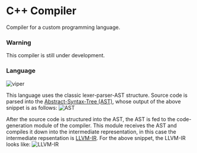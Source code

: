# C++ Compiler

Compiler for a custom programming language.

### Warning
This compiler is still under development.

### Language

![viper](https://user-images.githubusercontent.com/58391520/157451845-a0c21836-bf69-483f-8d8c-fa6fdd49ba5a.png)

This language uses the classic lexer-parser-AST structure. Source code is parsed into the [Abstract-Syntax-Tree (AST)](https://en.wikipedia.org/wiki/Abstract_syntax_tree), whose output of the above snippet is as follows:
![AST](https://user-images.githubusercontent.com/58391520/157453597-a025783d-a71e-49f7-868b-644907fb738f.png)

After the source code is structured into the AST, the AST is fed to the code-generation module of the compiler. This module receives the AST and compiles it down into the intermediate representation, in this case the intermediate repsentation is [LLVM-IR](https://llvm.org/docs/LangRef.html). For the above snippet, the LLVM-IR looks like:
![LLVM-IR](https://user-images.githubusercontent.com/58391520/157454073-f8acd217-76a9-4789-99d2-eb002e03a6bf.png)
